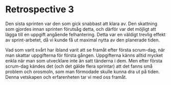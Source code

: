 Retrospective 3
=======
Den sista sprinten var den som gick snabbast att klara av. Den skattning som gjordes innan sprinten förutsåg detta, och därför var det möjligt att lägga till en uppgift angående felhantering. Detta var en väldigt trevlig effekt av sprint-arbetet, då vi kunde få ut maximal nytta av den planerade tiden. 

Vad som varit svårt har ibland varit att se framåt efter första scrum-dag, när man skattar uppgifterna för första gången. Uppgifterna känns alltid mycket enkla när man som utvecklare inte än satt tänderna i dem. Men efter första scrum-dag kändes det (och det gälde flera sprintar) att det fanns små problem och orosmoln, som man förmodade skulle kunna dra ut på tiden. Denna vetskapen och erfarenheten tar vi med oss framåt.
